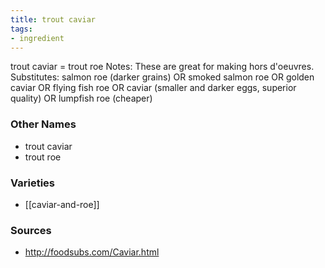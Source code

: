 ```yaml
---
title: trout caviar
tags:
- ingredient
---
```

trout caviar = trout roe Notes: These are great for making hors d'oeuvres. Substitutes: salmon roe (darker grains) OR smoked salmon roe OR golden caviar OR flying fish roe OR caviar (smaller and darker eggs, superior quality) OR lumpfish roe (cheaper)

### Other Names

* trout caviar
* trout roe

### Varieties

* [[caviar-and-roe]]

### Sources
* http://foodsubs.com/Caviar.html
